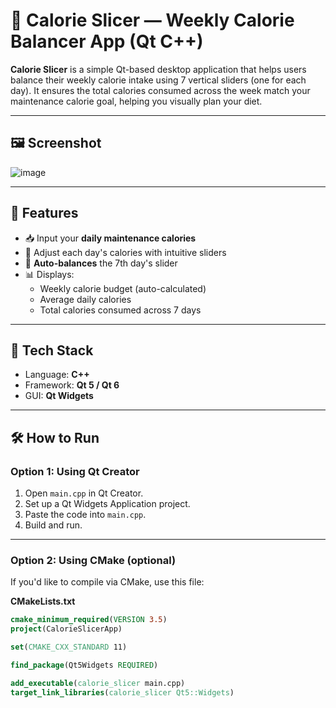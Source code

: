# 🧮 Calorie Slicer — Weekly Calorie Balancer App (Qt C++)

**Calorie Slicer** is a simple Qt-based desktop application that helps users balance their weekly calorie intake using 7 vertical sliders (one for each day). It ensures the total calories consumed across the week match your maintenance calorie goal, helping you visually plan your diet.

---

## 🖼️ Screenshot
![image](https://github.com/user-attachments/assets/5dcc6ee5-96fa-42b4-a38f-884cf52cf05b)

---

## 🚀 Features

- 📥 Input your **daily maintenance calories**
- 📆 Adjust each day's calories with intuitive sliders
- 🔁 **Auto-balances** the 7th day's slider
- 📊 Displays:
  - Weekly calorie budget (auto-calculated)
  - Average daily calories
  - Total calories consumed across 7 days

---

## 🧰 Tech Stack

- Language: **C++**
- Framework: **Qt 5 / Qt 6**
- GUI: **Qt Widgets**

---

## 🛠️ How to Run

### Option 1: Using Qt Creator

1. Open `main.cpp` in Qt Creator.
2. Set up a Qt Widgets Application project.
3. Paste the code into `main.cpp`.
4. Build and run.

---

### Option 2: Using CMake (optional)

If you'd like to compile via CMake, use this file:

**CMakeLists.txt**
```cmake
cmake_minimum_required(VERSION 3.5)
project(CalorieSlicerApp)

set(CMAKE_CXX_STANDARD 11)

find_package(Qt5Widgets REQUIRED)

add_executable(calorie_slicer main.cpp)
target_link_libraries(calorie_slicer Qt5::Widgets)
